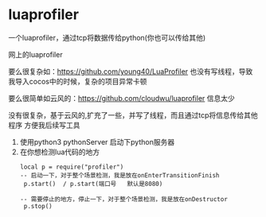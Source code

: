 # luaprofiler
一个luaprofiler，通过tcp将数据传给python(你也可以传给其他)

网上的luaprofiler

要么很复杂如：https://github.com/young40/LuaProfiler
也没有写线程，导致我导入cocos中的时候，复杂的项目异常卡顿

要么很简单如云风的：https://github.com/cloudwu/luaprofiler
信息太少

没有很复杂，基于云风的,扩充了一些，并写了线程，而且通过tcp将信息传给其他程序
方便我后续写工具

1. 使用python3 pythonServer 启动下python服务器
2. 在你想检测lua代码的地方
   ```
   local p = require("profiler")
   -- 启动一下，对于整个场景检测，我是放在onEnterTransitionFinish
    p.start()  / p.start(端口号   默认是8080)

   -- 需要停止的地方，停止一下，对于整个场景检测，我是放在onDestructor
    p.stop()
   ```
